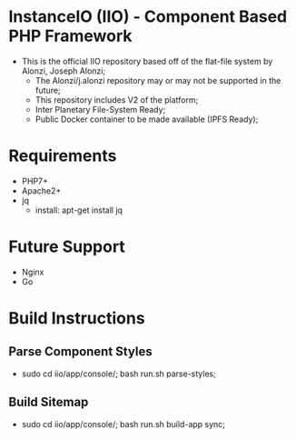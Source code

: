 # InstanceIO (IIO) - Component Based PHP Framework
* This is the official IIO repository based off of the flat-file system by Alonzi, Joseph Alonzi;
  * The Alonzi/j.alonzi repository may or may not be supported in the future;
  * This repository includes V2 of the platform;
  * Inter Planetary File-System Ready;
  * Public Docker container to be made available (IPFS Ready);

# Requirements
* PHP7+
* Apache2+
* jq
  * install: apt-get install jq

# Future Support
* Nginx
* Go

# Build Instructions
## Parse Component Styles
* sudo cd iio/app/console/; bash run.sh parse-styles;

## Build Sitemap
* sudo cd iio/app/console/; bash run.sh build-app sync;
